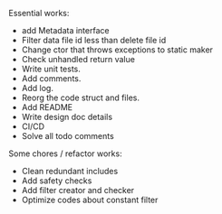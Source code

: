 Essential works:
* add Metadata interface
* Filter data file id less than delete file id
* Change ctor that throws exceptions to static maker
* Check unhandled return value
* Write unit tests.
* Add comments.
* Add log.
* Reorg the code struct and files.
* Add README
* Write design doc details
* CI/CD
* Solve all todo comments


Some chores / refactor works:
* Clean redundant includes
* Add safety checks
* Add filter creator and checker
* Optimize codes about constant filter
